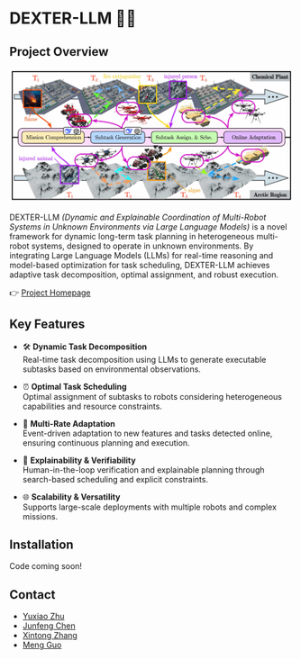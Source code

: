 # DEXTER-LLM 🚀🤖

## Project Overview

![image](docs/static/images/the-first-figure.jpg)

DEXTER-LLM *(Dynamic and Explainable Coordination of Multi-Robot Systems in Unknown Environments via Large Language Models)* is a novel framework for dynamic long-term task planning in heterogeneous multi-robot systems, designed to operate in unknown environments. By integrating Large Language Models (LLMs) for real-time reasoning and model-based optimization for task scheduling, DEXTER-LLM achieves adaptive task decomposition, optimal assignment, and robust execution.

👉 [Project Homepage](https://tcxm.github.io/DEXTER-LLM/)

## Key Features

- 🛠️ **Dynamic Task Decomposition**  
  Real-time task decomposition using LLMs to generate executable subtasks based on environmental observations.
  
- ⏰ **Optimal Task Scheduling**  
  Optimal assignment of subtasks to robots considering heterogeneous capabilities and resource constraints.
  
- 🔁 **Multi-Rate Adaptation**  
  Event-driven adaptation to new features and tasks detected online, ensuring continuous planning and execution.
  
- 📝 **Explainability & Verifiability**  
  Human-in-the-loop verification and explainable planning through search-based scheduling and explicit constraints.
  
- 🌐 **Scalability & Versatility**  
  Supports large-scale deployments with multiple robots and complex missions.

## Installation

Code coming soon!

## Contact

- [Yuxiao Zhu](mailto:yuxiao.zhu@dukekunshan.edu.cn)
- [Junfeng Chen](mailto:chenjunfeng@stu.pku.edu.cn)
- [Xintong Zhang](mailto:xintong.zhang@dukekunshan.edu.cn)
- [Meng Guo](mailto:meng.guo@pku.edu.cn)
